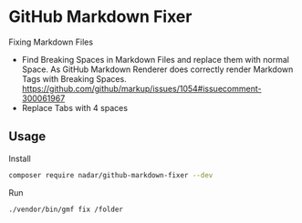 # GitHub Markdown Fixer

Fixing Markdown Files

+ Find Breaking Spaces in Markdown Files and replace them with normal Space. As GitHub Markdown Renderer does correctly render Markdown Tags with Breaking Spaces. https://github.com/github/markup/issues/1054#issuecomment-300061967
+ Replace Tabs with 4 spaces

## Usage

Install

```sh
composer require nadar/github-markdown-fixer --dev
```

Run

```sh
./vendor/bin/gmf fix /folder
```
